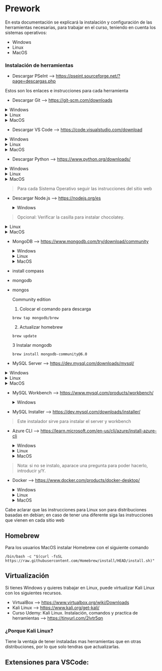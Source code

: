 # Prework
En esta documentación se explicará la instalación y configuración de las herramientas necesarias, para trabajar en el curso, teniendo en cuenta los sistemas operativos:

- Windows
- Linux
- MacOS

### Instalación de herramientas

- Descargar PSeInt --> https://pseint.sourceforge.net/?page=descargas.php

Estos son los enlaces e instrucciones para cada herramienta
- Descargar Git --> https://git-scm.com/downloads

<details>
<summary>Windows</summary>

1. Descargar el ejecutable en su ultima versión.
2. Seguir las instrucciones y configuración por defecto.
3. Abrir un terminal de CMD.
4. Verificar la instalación
   ```
   git --version
   ```
</details>

<details>
<summary>Linux</summary>

1. Abrir un terminal.
2. Colocar el comando segun la distribución.
   ```
   apt-get install git
   ```
Para otras distribuciones
```
yum install git
```
1. Verificar la instalación
   ```
   git --version
   ```
</details>

<details>
<summary>MacOS</summary>

1. Abrir un terminal
2. Colocar el comando
```
brew install git
```
3. Verificar la instalación
   ```
   git --version
   ```
</details>

- Descargar VS Code --> https://code.visualstudio.com/download

<details>
<summary>Windows</summary>

Microsoft Store
1. Abrir la Microsoft Store.
2. Buscar Visual studio code.
3. Descargar el ejecutable en su ultima versión.
4. Seguir las instrucciones y configuración por defecto.
</details>

<details>
<summary>Linux</summary>

1. Descargar el archivo .deb
2. Colocar el comando.
   ```
   sudo apt install ./nombredelarchivo
   ```
</details>

<details>
<summary>MacOS</summary>

1. Abrir un terminal
2. Colocar el comando
   ```
   brew install --cask visual-studio-code
   ```
</details>

- Descargar Python --> https://www.python.org/downloads/

<details>
<summary>Windows</summary>

Microsoft Store
1. Abrir la Microsoft Store.
2. Buscar Python.
3. Descargar el ejecutable en su ultima versión.
4. Instalar.

Ejecutable
1. Descargar el ejecutable en su ultima versión.
2. Seguir las instrucciones y configuración por defecto.
3. Importante: Verificar la casilla para agregar el Path a las variables de entorno del sistema.
4. Para verificar la instalación:
   ```
   python --version
   ```
</details>

<details>
<summary>Linux</summary>

Por defecto esta instalado python.
1. Abrir una terminal
2. Para verificar que este instalado.
   ```
   python3 --version
   ```
</details>

<details>
<summary>MacOS</summary>

1. Descargar la ultima versión
2. Abrir el archivo .pkg y seguir las instrucciónes
3. Verificar la instalación
   ```
   python --version
   ```
</details>

> Para cada Sistema Operativo seguir las instrucciones del sitio web

- Descargar Node.js --> https://nodejs.org/es

  <details>
  <summary>Windows</summary>

  1. Descargar el ejecutable en su ultima versión (LTS)
  2. Seguir las instrucciones y configuración por defecto.
  3. Para verificar la instalación.
   ```
   node --version
   ```
> Opcional: Verificar la casilla para instalar chocolatey.
   </details>

  <details>
  <summary>Linux</summary>

  1. Abrir una terminal.
  2. Para instalar node.
  ```
  sudo apt install nodejs -y
  ```

  3. Para instalar npm
  ```
  sudo apt install npm -y
  ```

  4. Para verifivar node
  ```
  nodejs --version
  ```

  5. Para verificar npm
  ```
  npm --version
  ```
  </details>

  <details>
  <summary>MacOS</summary>

  1. Abrir una terminal

  2. Colocar el comando
  ```
  brew install node
  ```
  </details>

- MongoDB --> https://www.mongodb.com/try/download/community

  <details>
  <summary>Windows</summary>

  1. Descargar el ejecutable en su ultima versión (LTS)
  2. Seguir las instrucciones y configuración por defecto
  </details>

  <details>
  <summary>Linux</summary>

  1. Abrir una terminal.
  2. Colocar el comando.
   ```
   sudo apt-get install -y mongodb-org
   ```
  </details>

  <details>
  <summary>MacOS</summary>

  mongodb community server
  1. descargar el archivo .pkg
  2. Ingresar a la carpeta bin
  3. Doble clic en:
- install compass
- mongodb
- mongos

  Community edition

  1. Colocar el comando para descarga
  ```
  brew tap mongodb/brew
  ```
  2. Actualizar homebrew
  ```
  brew update
  ```
  3 Instalar mongodb
  ```
  brew install mongodb-community@6.0
  ```
  </details>

- MySQL Server --> https://dev.mysql.com/downloads/mysql/

<details>
   <summary>Windows</summary>

   1. Descargar el ejecutable en su ultima versión
   2. Seguir las instrucciones
> Nota: se pedira crear las credenciales del server, guardarlas para conectarse despues.
</details>

<details>
<summary>Linux</summary>

   1. Descargar el archivo .deb
   2. cd Downloads
   3. Colocar los comandos
   ```
   sudo apt install -y wget
   sudo apt install ./nombre archivo .deb
   ```
   </details>

   <details>
   <summary>MacOS</summary>

   mongodb community server
   1. Abrir una terminal
   2. Colocar el comando para descarga
    ```
    brew install mysql
    ```
   3. Actualizar homebrew.
   </details>

- MySQL Workbench --> https://www.mysql.com/products/workbench/

  <details>
    <summary>Windows</summary>

   1. Descargar el ejecutable en su ultima versión.
   2. Seguir las instrucciones
   3. Descargar el ejecutable en su ultima versión.
   4. seguir instrucciones
   5. Abrir un CMD
   6. Para verificar que este instalado.
    ```
    az
    ```
   </details>

- MySQL Installer --> https://dev.mysql.com/downloads/installer/

> Este instalador sirve para instalar el server y workbench

- Azure CLI --> https://learn.microsoft.com/en-us/cli/azure/install-azure-cli

   <details>
   <summary>Windows</summary>

   1. Descargar el ejecutable en su ultima versión
   2. Seguir instrucciones
   3. Abrir un CMD
   4. Para verificar
    ```
    az
    ```
   </details>

   <details>
    <summary>Linux</summary>

   1. Escoger el archivo conforme a la distribución
   2. Seguir instrucciones del sitio web
   3. Para verificar que este instalado.
    ```
    az
    ```
   </details>

   <details>
   <summary>MacOS</summary>

   1. Colocar el comando para descarga y actualización de homebrew
    ```
    brew update && brew install azure-cli
    ```
   2. Si pide reinstalar
    ```
    brew reinstall azure-cli
    ```
   3. Para iniciar sesión en Azure colocar
   ```
   az login
    ```
  Se abrirar una pestaña de tu navegador iniciar sesión en tu cuenta de Azure y estara terminado el proceso
   </details>

> Nota: si no se instalo, aparace una pregunta para poder hacerlo, introducir y/Y.


- Docker --> https://www.docker.com/products/docker-desktop/

   <details>
   <summary>Windows</summary>

   1. Descargar el ejecutable en su ultima versión (LTS)
   2. Seguir las instrucciones
   3. Ejecutar docker
   > Nota: es caso de pedir el WSL, introducir en una terminal de CDM wsl --update
   </details>

    <details>
    <summary>Linux</summary>

   1. Abrir una terminal
   2. Colocar el comando
   ```
    sudo apt install -y docker.io
    ```
   </details>

    <details>
    <summary>MacOS</summary>

   1. Seguir las instrucciones del sitio web

Cabe aclarar que las instrucciones para Linux son para distribuciones basadas en debian; en caso de tener una diferente siga las instrucciones que vienen en cada sitio web
    </details>


## Homebrew

Para los usuarios MacOS instalar Homebrew con el siguiente comando
 ```
/bin/bash -c "$(curl -fsSL https://raw.githubusercontent.com/Homebrew/install/HEAD/install.sh)"
  ```

## Virtualización

Si tienes Windows y quieres trabajar en Linux, puede virtualizar Kali Linux con los siguientes recursos.

- VirtualBox --> https://www.virtualbox.org/wiki/Downloads
- Kali Linux --> https://www.kali.org/get-kali/
- Curso Udemy: Kali Linux. Instalación, comandos y practica de herramientas --> https://tinyurl.com/2lvtr5qn

### ¿Porque Kali Linux?
Tiene la ventaja de tener instaladas mas herramientas que en otras distribuciones, por lo que solo tendras que actualizarlas.

## Extensiones para VSCode:



